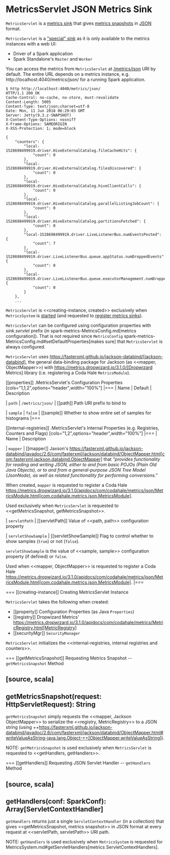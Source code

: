 # MetricsServlet JSON Metrics Sink

`MetricsServlet` is a [metrics sink](Sink.md) that gives [metrics snapshots](#getMetricsSnapshot) in [JSON](#mapper) format.

`MetricsServlet` is a ["special" sink](MetricsSystem.md#metricsServlet) as it is only available to the metrics instances with a web UI:

* Driver of a Spark application
* Spark Standalone's `Master` and `Worker`

You can access the metrics from `MetricsServlet` at [/metrics/json](#path) URI by default. The entire URL depends on a metrics instance, e.g. http://localhost:4040/metrics/json/ for a running Spark application.

```text
$ http http://localhost:4040/metrics/json/
HTTP/1.1 200 OK
Cache-Control: no-cache, no-store, must-revalidate
Content-Length: 5005
Content-Type: text/json;charset=utf-8
Date: Mon, 11 Jun 2018 06:29:03 GMT
Server: Jetty(9.3.z-SNAPSHOT)
X-Content-Type-Options: nosniff
X-Frame-Options: SAMEORIGIN
X-XSS-Protection: 1; mode=block

{
    "counters": {
        "local-1528698499919.driver.HiveExternalCatalog.fileCacheHits": {
            "count": 0
        },
        "local-1528698499919.driver.HiveExternalCatalog.filesDiscovered": {
            "count": 0
        },
        "local-1528698499919.driver.HiveExternalCatalog.hiveClientCalls": {
            "count": 0
        },
        "local-1528698499919.driver.HiveExternalCatalog.parallelListingJobCount": {
            "count": 0
        },
        "local-1528698499919.driver.HiveExternalCatalog.partitionsFetched": {
            "count": 0
        },
        "local-1528698499919.driver.LiveListenerBus.numEventsPosted": {
            "count": 7
        },
        "local-1528698499919.driver.LiveListenerBus.queue.appStatus.numDroppedEvents": {
            "count": 0
        },
        "local-1528698499919.driver.LiveListenerBus.queue.executorManagement.numDroppedEvents": {
            "count": 0
        }
    },
    ...
```

`MetricsServlet` is <<creating-instance, created>> exclusively when `MetricsSystem` is [started](MetricsSystem.md#start) (and requested to [register metrics sinks](MetricsSystem.md#registerSinks)).

`MetricsServlet` can be configured using configuration properties with *sink.servlet* prefix (in spark-metrics-MetricsConfig.md[metrics configuration]). That is not required since `MetricsConfig` spark-metrics-MetricsConfig.md#setDefaultProperties[makes sure] that `MetricsServlet` is always configured.

`MetricsServlet` uses https://fasterxml.github.io/jackson-databind/[jackson-databind], the general data-binding package for Jackson (as <<mapper, ObjectMapper>>) with https://metrics.dropwizard.io/3.1.0/[Dropwizard Metrics] library (i.e. registering a Coda Hale `MetricsModule`).

[[properties]]
.MetricsServlet's Configuration Properties
[cols="1,1,2",options="header",width="100%"]
|===
| Name
| Default
| Description

| `path`
| `/metrics/json/`
| [[path]] Path URI prefix to bind to

| `sample`
| `false`
| [[sample]] Whether to show entire set of samples for histograms
|===

[[internal-registries]]
.MetricsServlet's Internal Properties (e.g. Registries, Counters and Flags)
[cols="1,2",options="header",width="100%"]
|===
| Name
| Description

| `mapper`
| [[mapper]] Jaxson's https://fasterxml.github.io/jackson-databind/javadoc/2.6/com/fasterxml/jackson/databind/ObjectMapper.html[com.fasterxml.jackson.databind.ObjectMapper] that _"provides functionality for reading and writing JSON, either to and from basic POJOs (Plain Old Java Objects), or to and from a general-purpose JSON Tree Model (JsonNode), as well as related functionality for performing conversions."_

When created, `mapper` is requested to register a Coda Hale https://metrics.dropwizard.io/3.1.0/apidocs/com/codahale/metrics/json/MetricsModule.html[com.codahale.metrics.json.MetricsModule].

Used exclusively when `MetricsServlet` is requested to <<getMetricsSnapshot, getMetricsSnapshot>>.

| `servletPath`
| [[servletPath]] Value of <<path, path>> configuration property

| `servletShowSample`
| [[servletShowSample]] Flag to control whether to show samples (`true`) or not (`false`).

`servletShowSample` is the value of <<sample, sample>> configuration property (if defined) or `false`.

Used when <<mapper, ObjectMapper>> is requested to register a Coda Hale https://metrics.dropwizard.io/3.1.0/apidocs/com/codahale/metrics/json/MetricsModule.html[com.codahale.metrics.json.MetricsModule].
|===

=== [[creating-instance]] Creating MetricsServlet Instance

`MetricsServlet` takes the following when created:

* [[property]] Configuration Properties (as Java `Properties`)
* [[registry]] Dropwizard Metrics' https://metrics.dropwizard.io/3.1.0/apidocs/com/codahale/metrics/MetricRegistry.html[MetricRegistry]
* [[securityMgr]] `SecurityManager`

`MetricsServlet` initializes the <<internal-registries, internal registries and counters>>.

=== [[getMetricsSnapshot]] Requesting Metrics Snapshot -- `getMetricsSnapshot` Method

[source, scala]
----
getMetricsSnapshot(request: HttpServletRequest): String
----

`getMetricsSnapshot` simply requests the <<mapper, Jackson ObjectMapper>> to serialize the <<registry, MetricRegistry>> to a JSON string (using ++https://fasterxml.github.io/jackson-databind/javadoc/2.6/com/fasterxml/jackson/databind/ObjectMapper.html#writeValueAsString-java.lang.Object-++[ObjectMapper.writeValueAsString]).

NOTE: `getMetricsSnapshot` is used exclusively when `MetricsServlet` is requested to <<getHandlers, getHandlers>>.

=== [[getHandlers]] Requesting JSON Servlet Handler -- `getHandlers` Method

[source, scala]
----
getHandlers(conf: SparkConf): Array[ServletContextHandler]
----

`getHandlers` returns just a single `ServletContextHandler` (in a collection) that gives <<getMetricsSnapshot, metrics snapshot>> in JSON format at every request at <<servletPath, servletPath>> URI path.

NOTE: `getHandlers` is used exclusively when `MetricsSystem` is requested for MetricsSystem.md#getServletHandlers[metrics ServletContextHandlers].

